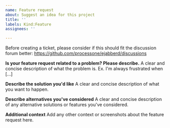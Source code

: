 ```yaml
---
name: Feature request
about: Suggest an idea for this project
title: ''
labels: Kind:Feature
assignees: ''

---
```


Before creating a ticket, please consider if this should fit the discussion forum better:
https://github.com/processone/ejabberd/discussions

**Is your feature request related to a problem? Please describe.**
A clear and concise description of what the problem is. Ex. I'm always frustrated when [...]

**Describe the solution you'd like**
A clear and concise description of what you want to happen.

**Describe alternatives you've considered**
A clear and concise description of any alternative solutions or features you've considered.

**Additional context**
Add any other context or screenshots about the feature request here.
